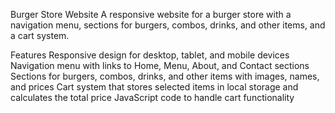Burger Store Website
A responsive website for a burger store with a navigation menu, sections for burgers, combos, drinks, and other items, and a cart system.

Features
Responsive design for desktop, tablet, and mobile devices
Navigation menu with links to Home, Menu, About, and Contact sections
Sections for burgers, combos, drinks, and other items with images, names, and prices
Cart system that stores selected items in local storage and calculates the total price
JavaScript code to handle cart functionality
